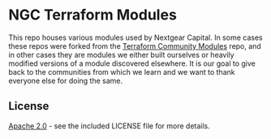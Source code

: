 # NGC Terraform Modules

This repo houses various modules used by Nextgear Capital.  In some cases these
repos were forked from the [Terraform Community Modules](https://github.com/terraform-community-modules) repo, and in other cases they are modules we either built ourselves or heavily modified versions of a module discovered elsewhere. It is our goal to give back to the communities from which we learn and we want to thank everyone else for doing the same.


## License

[Apache 2.0](https://github.com/nextgearcapital/terraform/blob/master/LICENSE) - see the included LICENSE file for more details.
